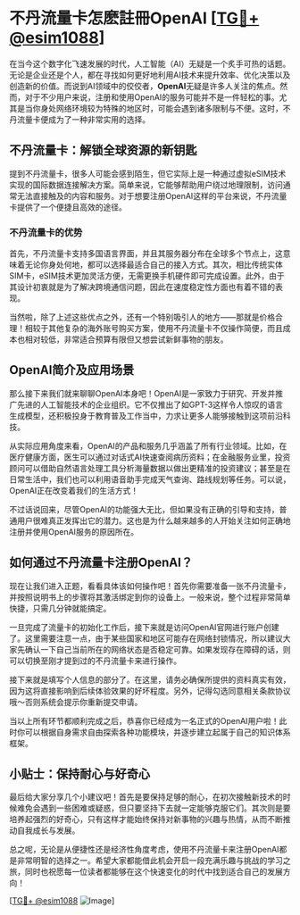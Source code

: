 # 不丹流量卡怎麽註冊OpenAI [[TG💪+ @esim1088](https://t.me/s/esim1088)]

在当今这个数字化飞速发展的时代，人工智能（AI）无疑是一个炙手可热的话题。无论是企业还是个人，都在寻找如何更好地利用AI技术来提升效率、优化决策以及创造新的价值。而说到AI领域中的佼佼者，**OpenAI**无疑是许多人关注的焦点。然而，对于不少用户来说，注册和使用OpenAI的服务可能并不是一件轻松的事。尤其是当你身处网络环境较为特殊的地区时，可能会遇到诸多限制与不便。这时，不丹流量卡便成为了一种非常实用的选择。

## 不丹流量卡：解锁全球资源的新钥匙

提到不丹流量卡，很多人可能会感到陌生，但它实际上是一种通过虚拟eSIM技术实现的国际数据连接解决方案。简单来说，它能够帮助用户绕过地理限制，访问通常无法直接触及的内容和服务。对于想要注册OpenAI这样的平台来说，不丹流量卡提供了一个便捷且高效的途径。

### 不丹流量卡的优势

首先，不丹流量卡支持多国语言界面，并且其服务器分布在全球多个节点上，这意味着无论你身处何地，都可以选择最适合自己的接入方式。其次，相比传统实体SIM卡，eSIM技术更加灵活方便，无需更换手机硬件即可完成设置。此外，由于其设计初衷就是为了解决跨境通信问题，因此在速度稳定性方面也有着不错的表现。

当然啦，除了上述这些优点之外，还有一个特别吸引人的地方——那就是价格合理！相较于其他复杂的海外账号购买方案，使用不丹流量卡不仅操作简便，而且成本也相对较低，非常适合预算有限但又想尝试新鲜事物的朋友。

## OpenAI简介及应用场景

那么接下来我们就来聊聊OpenAI本身吧！OpenAI是一家致力于研究、开发并推广先进的人工智能技术的企业组织。它不仅推出了如GPT-3这样令人惊叹的语言生成模型，还积极投身于教育普及工作当中，力求让更多人能够接触到这项前沿科技。

从实际应用角度来看，OpenAI的产品和服务几乎涵盖了所有行业领域。比如，在医疗健康方面，医生可以通过对话式AI快速查阅病历资料；在金融服务业里，投资顾问可以借助自然语言处理工具分析海量数据以做出更精准的投资建议；甚至是在日常生活中，我们也可以利用语音助手完成天气查询、路线规划等任务。可以说，OpenAI正在改变着我们的生活方式！

不过话说回来，尽管OpenAI的功能强大无比，但如果没有正确的引导和支持，普通用户很难真正发挥出它的潜力。这也是为什么越来越多的人开始关注如何正确地注册并使用OpenAI服务的原因所在。

## 如何通过不丹流量卡注册OpenAI？

现在让我们进入正题，看看具体该如何操作吧！首先你需要准备一张不丹流量卡，并按照说明书上的步骤将其激活绑定到你的设备上。一般来说，整个过程非常简单快捷，只需几分钟就能搞定。

一旦完成了流量卡的初始化工作后，接下来就是访问OpenAI官网进行账户创建了。这里需要注意一点，由于某些国家和地区可能存在网络封锁情况，所以建议大家先确认一下自己当前所在的网络状态是否稳定可靠。如果发现存在障碍的话，则可以切换至刚才提到过的不丹流量卡来进行操作。

接下来就是填写个人信息的部分了。在这里，请务必确保所提供的资料真实有效，因为这将直接影响到后续体验效果的好坏程度。另外，记得勾选同意相关条款协议哦～否则系统会提示你重新提交申请。

当以上所有环节都顺利完成之后，恭喜你已经成为一名正式的OpenAI用户啦！此时你可以根据自身需求自由探索各种功能模块，并逐步建立起属于自己的知识体系框架。

## 小贴士：保持耐心与好奇心

最后给大家分享几个小建议吧！首先是要保持足够的耐心，在初次接触新技术的时候难免会遇到一些困难或疑惑，但只要坚持下去就一定能够克服它们。其次则是要培养起强烈的好奇心，只有这样才能始终保持对新事物的兴趣与热情，从而不断推动自我成长与发展。

总之呢，无论是从便捷性还是经济性角度考虑，使用不丹流量卡来注册OpenAI都是非常明智的选择之一。希望大家都能借此机会开启一段充满乐趣与挑战的学习之旅，同时也祝愿每一位读者都能够在这个快速变化的时代中找到适合自己的发展方向！

[[TG💪+ @esim1088](https://t.me/s/esim1088) ![Image](https://i.postimg.cc/4NQfJmqS/Snipaste-2025-05-13-00-14-12.png)]